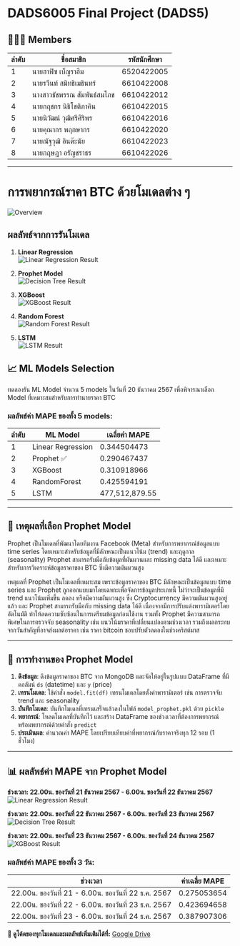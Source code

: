 # DADS6005 Final Project (DADS5)

## 🧑‍🤝‍🧑 Members
| ลำดับ | ชื่อสมาชิก                   | รหัสนักศึกษา   |
|-------|----------------------------|----------------|
| 1     | นายฮาฟิซ เบ็ญราฮีม        | 6520422005     |
| 2     | นายรวีนท์ สมิทธิเมธินทร์   | 6610422008     |
| 3     | นางสาวธัชพรรณ สัมพันธ์สมโภช | 6610422012   |
| 4     | นายกฤชกร นิธิโชติภาคิน     | 6610422015     |
| 5     | นายนิวัฒน์ วุฒิศรีศิริพร   | 6610422016     |
| 6     | นายคุณากร พฤกษากร         | 6610422020     |
| 7     | นายณัฐวุฒิ อินต๊ะนัย       | 6610422023     |
| 8     | นายกฤษฎา อรัญชราธร        | 6610422026     |

---
# การพยากรณ์ราคา BTC ด้วยโมเดลต่าง ๆ
![Overview](https://drive.google.com/uc?id=1f9ldfmz2gUWrgVchHNrQ8q9-hw-44iEN)

## ผลลัพธ์จากการรันโมเดล

1. **Linear Regression**  
   ![Linear Regression Result](https://drive.google.com/uc?id=1WaCaEiWSx5lahe--ZyHhfEW_5bw8VsHe)

2. **Prophet Model**  
   ![Decision Tree Result](https://drive.google.com/uc?id=1kLjx5wbf_SUw4tbYBS8OBgWtTh4c3QCY)

3. **XGBoost**  
   ![XGBoost Result](https://drive.google.com/uc?id=19qIAhTvp-4uQpVqjRoJsURy0oZP5EtQ7)

4. **Random Forest**  
   ![Random Forest Result](https://drive.google.com/uc?id=1AeYVEQ01OekuTwwJMK6gCRJz5mgrxuI6)

5. **LSTM**  
   ![LSTM Result](https://drive.google.com/uc?id=1ZlicYoEMlmfCIOELqmDPbtKtgU3L2NB2)


## 📈 ML Models Selection
ทดลองรัน ML Model จำนวน 5 models ในวันที่ 20 ธันวาคม 2567 เพื่อพิจารณาเลือก Model ที่เหมาะสมสำหรับการทำนายราคา BTC

### ผลลัพธ์ค่า MAPE ของทั้ง 5 models:
| ลำดับ | ML Model             | เฉลี่ยค่า MAPE       |
|-------|----------------------|--------------------|
| 1     | Linear Regression    | 0.344504473       |
| 2     | Prophet ✅            | 0.290467437       |
| 3     | XGBoost              | 0.310918966       |
| 4     | RandomForest         | 0.425594191       |
| 5     | LSTM                 | 477,512,879.55    |

---

## 🌟 เหตุผลที่เลือก Prophet Model

Prophet เป็นโมเดลที่พัฒนาโดยทีมงาน Facebook (Meta) สำหรับการพยากรณ์ข้อมูลแบบ time series โดยเหมาะสำหรับข้อมูลที่มีลักษณะเป็นแนวโน้ม (trend) และฤดูกาล (seasonality) Prophet สามารถรับมือกับข้อมูลที่ผันผวนและ missing data ได้ดี และเหมาะสำหรับการวิเคราะห์ข้อมูลราคาของ BTC ซึ่งมีความผันผวนสูง

เหตุผลที่ Prophet เป็นโมเดลที่เหมาะสม เพราะข้อมูลราคาของ BTC มีลักษณะเป็นข้อมูลแบบ time series และ  Prophet ถูกออกแบบมาโดยเฉพาะเพื่อจัดการข้อมูลประเภทนี้ ไม่ว่าจะเป็นข้อมูลที่มี trend แนวโน้มเพิ่มขึ้น ลดลง หรือมีความผันผวนสูง ซึ่ง Cryptocurrency มีความผันผวนสูงอยู่แล้ว และ Prophet สามารถรับมือกับ missing data ได้ดี เนื่องจากมีการปรับแต่งพารามิเตอร์โดยอัตโนมัติ ทำให้ลดความซับซ้อนในการเตรียมข้อมูลก่อนใช้งาน รวมทั้ง Prophet มีความสามารถพิเศษในการตรวจจับ seasonality เช่น แนวโน้มราคาที่เปลี่ยนแปลงตามช่วงเวลา รวมถึงผลกระทบจากวันสำคัญที่อาจส่งผลต่อราคา เช่น ราคา bitcoin ชอบปรับตัวลดลงในช่วงคริสต์มาส

---

## 🔮 การทำงานของ Prophet Model
1. **ดึงข้อมูล**: ดึงข้อมูลราคาของ BTC จาก MongoDB และจัดให้อยู่ในรูปแบบ DataFrame ที่มีคอลัมน์ `ds` (datetime) และ `y` (price)
2. **เทรนโมเดล**: ใช้คำสั่ง `model.fit(df)` เทรนโมเดลโดยตั้งค่าพารามิเตอร์ เช่น การตรวจจับ trend และ seasonality
3. **บันทึกโมเดล**: บันทึกโมเดลที่เทรนเสร็จแล้วลงในไฟล์ `model_prophet.pkl` ด้วย `pickle`
4. **พยากรณ์**: โหลดโมเดลที่บันทึกไว้ และสร้าง DataFrame ของช่วงเวลาที่ต้องการพยากรณ์ พร้อมพยากรณ์ด้วยคำสั่ง `predict`
5. **ประเมินผล**: คำนวณค่า MAPE โดยเปรียบเทียบค่าที่พยากรณ์กับราคาจริงทุก 12 รอบ (1 ชั่วโมง)

---

## 📊 ผลลัพธ์ค่า MAPE จาก Prophet Model

**ช่วงเวลา: 22.00น. ของวันที่ 21 ธันวาคม 2567 - 6.00น. ของวันที่ 22 ธันวาคม 2567**  
   ![Linear Regression Result](https://drive.google.com/uc?id=1y-LmiSZlzC6S0aPdDUq3r_kTQRXAV0jh)

**ช่วงเวลา: 22.00น. ของวันที่ 22 ธันวาคม 2567 - 6.00น. ของวันที่ 23 ธันวาคม 2567**  
   ![Decision Tree Result](https://drive.google.com/uc?id=1up1v7taT9rSKYBhyaI9GpyfLnOsaMrp8)

**ช่วงเวลา: 22.00น. ของวันที่ 23 ธันวาคม 2567 - 6.00น. ของวันที่ 24 ธันวาคม 2567**  
   ![XGBoost Result](https://drive.google.com/uc?id=19RU94p3jKaBHfF9Agtq_dBbwxN9sNF-s)
   
### ผลลัพธ์ค่า MAPE ของทั้ง 3 วัน:
| ช่วงเวลา                                      | ค่าเฉลี่ย MAPE |
|--------------------------------------------|---------------|
| 22.00น. ของวันที่ 21 - 6.00น. ของวันที่ 22 ธ.ค. 2567 | 0.275053654           |
| 22.00น. ของวันที่ 22 - 6.00น. ของวันที่ 23 ธ.ค. 2567 | 0.423694658          |
| 22.00น. ของวันที่ 23 - 6.00น. ของวันที่ 24 ธ.ค. 2567 | 0.387907306          |

**🔗 ดูโค้ดของทุกโมเดลและผลลัพธ์เพิ่มเติมได้ที่:** [Google Drive](https://drive.google.com/drive/folders/1bSWRsJju8P64TNbWimIEthTEEHGv72Mj?usp=sharing )
